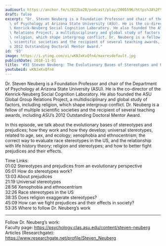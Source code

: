 ```yaml
---
audiourl: https://anchor.fm/s/822ba20/podcast/play/2005596/https%3A%2F%2Fd3ctxlq1ktw2nl.cloudfront.net%2Fproduction%2F2018-11-30%2F7707109-48000-2-2e1ef393dc0e1.mp3
draft: false
excerpt: "Dr. Steven Neuberg is a Foundation Professor and chair of the Department\
  \ of Psychology at Arizona State University (ASU). He is the co-director of the\
  \ Kenrick-Neuberg Social Cognition Laboratory. He also founded the ASU Global Group\
  \ Relations Project, a multidisciplinary and global study of factors, including\
  \ religion, which shape intergroup conflict. Dr. Neuberg is a fellow of multiple\
  \ scientific societies and the recipient of several teaching awards, including ASU\u2019\
  s 2012 Outstanding Doctoral Mentor Award."
id: '93'
image: https://i.ytimg.com/vi/wKNJxKvQfn4/maxresdefault.jpg
publishDate: 2018-11-01
title: '#93 Steven Neuberg: The Evolutionary Bases of Stereotypes and Prejudices'
youtubeid: wKNJxKvQfn4
---
```

<div class="timelinks">

Dr. Steven Neuberg is a Foundation Professor and chair of the Department of Psychology at Arizona State University (ASU). He is the co-director of the Kenrick-Neuberg Social Cognition Laboratory. He also founded the ASU Global Group Relations Project, a multidisciplinary and global study of factors, including religion, which shape intergroup conflict. Dr. Neuberg is a fellow of multiple scientific societies and the recipient of several teaching awards, including ASU’s 2012 Outstanding Doctoral Mentor Award.

In this episode, we talk about the evolutionary bases of stereotypes and prejudices; how they work and how they develop; universal stereotypes, related to age, sex, and ecology; xenophobia and ethnocentrism; the correct way to evaluate race stereotypes in the US, and the relationship with life history theory; religion and stereotypes; and how to better fight prejudices and their effects.

Time Links:  
<time>01:02</time> Stereotypes and prejudices from an evolutionary perspective   
<time>05:01</time> How do stereotypes work?        
<time>13:03</time> About prejudices    
<time>21:19</time> Universal stereotypes    
<time>28:56</time> Xenophobia and ethnocentrism  
<time>32:26</time> Race stereotypes in the US          
<time>38:35</time> Does religion exaggerate stereotypes?         
<time>45:09</time> How can we fight prejudices and their effects in society?   
<time>53:35</time> Where to follow Dr. Neuberg’s work

---

Follow Dr. Neuberg’s work:  
Faculty page: https://psychology.clas.asu.edu/content/steven-neuberg  
Articles (Researchgate): https://www.researchgate.net/profile/Steven_Neuberg
</div>

